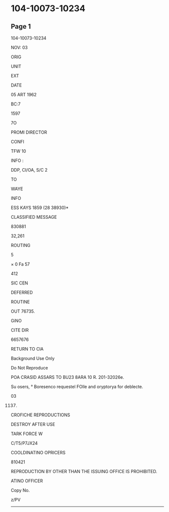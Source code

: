 # 104-10073-10234

## Page 1

104-10073-10234

NOV: 03

ORIG

UNIT

EXT

DATE

05 ART 1962

BC:7

1597

7O

PROMI DIRECTOR

CONFI

TFW 10

INFO :

DDP, CI/OA, S/C 2

TO

WAYE

INFO

ESS KAYS 1859 (28 38930)*

CLASSIFIED MESSAGE

830881

32,261

ROUTING

5

× 0 Fa 57

412

SIC CEN

DEFERRED

ROUTINE

OUT 76735.

GiNO

CITE DIR

6657676

RETURN TO CIA

Background Use Only

Do Not Reproduce

POA CRASID ASSARS TO BU23 8ARA 10 R. 201-32026e.

Su osers, ° Boresenco requestel FOlle and oryptorya for deblecte.

03

1137)

CROFICHE REPRODUCTIONS

DESTROY AFTER USE

TARK FORCE W

C/T5/P7JX24

COOLDINATINO OPRICERS

810421

REPRODUCTION BY OTHER THAN THE ISSUING OFFICE IS PROHIBITED.

ATINO OFFICER

Copy No.

z/PV

---

